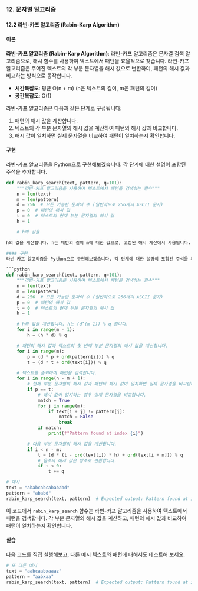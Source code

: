 ### 12. 문자열 알고리즘

#### 12.2 라빈-카프 알고리즘 (Rabin-Karp Algorithm)

#### 이론
**라빈-카프 알고리즘 (Rabin-Karp Algorithm)**: 라빈-카프 알고리즘은 문자열 검색 알고리즘으로, 해시 함수를 사용하여 텍스트에서 패턴을 효율적으로 찾습니다. 라빈-카프 알고리즘은 주어진 텍스트의 각 부분 문자열을 해시 값으로 변환하여, 패턴의 해시 값과 비교하는 방식으로 동작합니다.
- **시간복잡도**: 평균 O(n + m) (n은 텍스트의 길이, m은 패턴의 길이)
- **공간복잡도**: O(1)

라빈-카프 알고리즘은 다음과 같은 단계로 구성됩니다:
1. 패턴의 해시 값을 계산합니다.
2. 텍스트의 각 부분 문자열의 해시 값을 계산하여 패턴의 해시 값과 비교합니다.
3. 해시 값이 일치하면 실제 문자열을 비교하여 패턴이 일치하는지 확인합니다.

#### 구현
라빈-카프 알고리즘을 Python으로 구현해보겠습니다. 각 단계에 대한 설명이 포함된 주석을 추가합니다.

```python
def rabin_karp_search(text, pattern, q=101):
    """라빈-카프 알고리즘을 사용하여 텍스트에서 패턴을 검색하는 함수"""
    n = len(text)
    m = len(pattern)
    d = 256  # 모든 가능한 문자의 수 (일반적으로 256개의 ASCII 문자)
    p = 0  # 패턴의 해시 값
    t = 0  # 텍스트의 현재 부분 문자열의 해시 값
    h = 1

    # h의 값을

h의 값을 계산합니다. h는 패턴의 길이 m에 대한 값으로, 고정된 해시 계산에서 사용됩니다.

#### 구현
라빈-카프 알고리즘을 Python으로 구현해보겠습니다. 각 단계에 대한 설명이 포함된 주석을 추가합니다.

```python
def rabin_karp_search(text, pattern, q=101):
    """라빈-카프 알고리즘을 사용하여 텍스트에서 패턴을 검색하는 함수"""
    n = len(text)
    m = len(pattern)
    d = 256  # 모든 가능한 문자의 수 (일반적으로 256개의 ASCII 문자)
    p = 0  # 패턴의 해시 값
    t = 0  # 텍스트의 현재 부분 문자열의 해시 값
    h = 1

    # h의 값을 계산합니다. h는 (d^(m-1)) % q 입니다.
    for i in range(m - 1):
        h = (h * d) % q

    # 패턴의 해시 값과 텍스트의 첫 번째 부분 문자열의 해시 값을 계산합니다.
    for i in range(m):
        p = (d * p + ord(pattern[i])) % q
        t = (d * t + ord(text[i])) % q

    # 텍스트를 순회하며 패턴을 검색합니다.
    for i in range(n - m + 1):
        # 현재 부분 문자열의 해시 값과 패턴의 해시 값이 일치하면 실제 문자열을 비교합니다.
        if p == t:
            # 해시 값이 일치하는 경우 실제 문자열을 비교합니다.
            match = True
            for j in range(m):
                if text[i + j] != pattern[j]:
                    match = False
                    break
            if match:
                print(f"Pattern found at index {i}")

        # 다음 부분 문자열의 해시 값을 계산합니다.
        if i < n - m:
            t = (d * (t - ord(text[i]) * h) + ord(text[i + m])) % q
            # 음수의 해시 값은 양수로 변환합니다.
            if t < 0:
                t += q

# 예시
text = "ababcabcabababd"
pattern = "ababd"
rabin_karp_search(text, pattern)  # Expected output: Pattern found at index 10
```

이 코드에서 `rabin_karp_search` 함수는 라빈-카프 알고리즘을 사용하여 텍스트에서 패턴을 검색합니다. 각 부분 문자열의 해시 값을 계산하고, 패턴의 해시 값과 비교하여 패턴이 일치하는지 확인합니다.

#### 실습
다음 코드를 직접 실행해보고, 다른 예시 텍스트와 패턴에 대해서도 테스트해 보세요.

```python
# 또 다른 예시
text = "aabcaabxaaaz"
pattern = "aabxaa"
rabin_karp_search(text, pattern)  # Expected output: Pattern found at index 4
```
